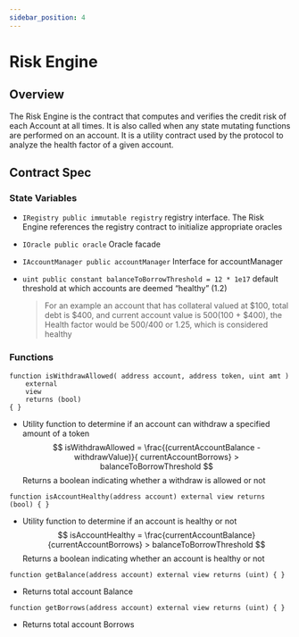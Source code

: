 ```yaml
---
sidebar_position: 4
---
```


# Risk Engine

## Overview

The Risk Engine is the contract that computes and verifies the credit risk of
each Account at all times. It is also called when any state mutating functions
are performed on an account. It is a utility contract used by the protocol to analyze the health factor of a given account.

## Contract Spec

### State Variables

- `IRegistry public immutable registry` registry interface. The Risk Engine references the registry contract to initialize appropriate oracles
- `IOracle public oracle` Oracle facade
- `IAccountManager public accountManager` Interface for accountManager
- `uint public constant balanceToBorrowThreshold = 12 * 1e17` default threshold at which accounts are deemed “healthy” (1.2)

    >For an example an account that has collateral valued at $100, total debt is $400, and current account value is $500 ($100 + $400), the Health factor would be 500/400 or 1.25, which is considered healthy


### Functions
``` solidity
function isWithdrawAllowed( address account, address token, uint amt )
    external
    view
    returns (bool)
{ }
```
- Utility function to determine if an account can withdraw a specified amount of
a token
$$ 
isWithdrawAllowed = \frac{(currentAccountBalance - withdrawValue)}{
                currentAccountBorrows} > balanceToBorrowThreshold 
$$
Returns a boolean indicating whether a withdraw is allowed or not


``` solidity
function isAccountHealthy(address account) external view returns (bool) { }
```
- Utility function to determine if an account is healthy or not
$$
isAccountHealthy = \frac{currentAccountBalance}{currentAccountBorrows} >
                balanceToBorrowThreshold
$$
Returns a boolean indicating whether an account is healthy or not

```solidity
function getBalance(address account) external view returns (uint) { }
```
- Returns total account Balance

```solidity
function getBorrows(address account) external view returns (uint) { }
```
- Returns total account Borrows
